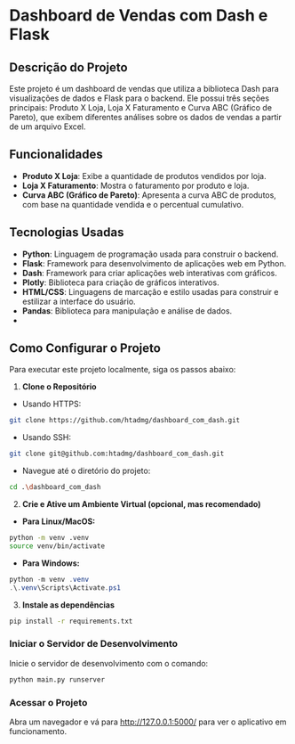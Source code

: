 # Dashboard de Vendas com Dash e Flask

## Descrição do Projeto
Este projeto é um dashboard de vendas que utiliza a biblioteca Dash para visualizações de dados e Flask para o backend. Ele possui três seções principais: Produto X Loja, Loja X Faturamento e Curva ABC (Gráfico de Pareto), que exibem diferentes análises sobre os dados de vendas a partir de um arquivo Excel.

## Funcionalidades

- **Produto X Loja**: Exibe a quantidade de produtos vendidos por loja.
- **Loja X Faturamento**: Mostra o faturamento por produto e loja.
- **Curva ABC (Gráfico de Pareto)**: Apresenta a curva ABC de produtos, com base na quantidade vendida e o percentual cumulativo.

## Tecnologias Usadas

- **Python**: Linguagem de programação usada para construir o backend.
- **Flask**: Framework para desenvolvimento de aplicações web em Python.
- **Dash**: Framework para criar aplicações web interativas com gráficos.
- **Plotly**: Biblioteca para criação de gráficos interativos.
- **HTML/CSS**: Linguagens de marcação e estilo usadas para construir e estilizar a interface do usuário.
- **Pandas**: Biblioteca para manipulação e análise de dados.
- 

## Como Configurar o Projeto

Para executar este projeto localmente, siga os passos abaixo:

1. **Clone o Repositório**
- Usando HTTPS:
```bash
git clone https://github.com/htadmg/dashboard_com_dash.git
```
- Usando SSH:
```bash
git clone git@github.com:htadmg/dashboard_com_dash.git
```
- Navegue até o diretório do projeto:
```bash
cd .\dashboard_com_dash
```
   
2. **Crie e Ative um Ambiente Virtual (opcional, mas recomendado)**
- **Para Linux/MacOS:**
```bash
python -m venv .venv
source venv/bin/activate
```

- **Para Windows:**
```powershell
python -m venv .venv
.\.venv\Scripts\Activate.ps1
```   
3. **Instale as dependências**
```bash
pip install -r requirements.txt
```

### Iniciar o Servidor de Desenvolvimento

Inicie o servidor de desenvolvimento com o comando:

```bash
python main.py runserver
```
### Acessar o Projeto
Abra um navegador e vá para http://127.0.0.1:5000/ para ver o aplicativo em funcionamento.
